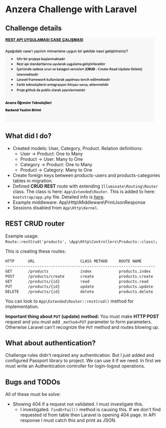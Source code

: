 # Anzera Challenge with Laravel

## Challenge details

![](challenge.jpg "Anzera laravel challenge")

## What did I do?

- Created models: User, Category, Product. Relation definitions:
    - User -> Product: One to Many
    - Product -> User: Many to One
    - Category -> Product: One to Many
    - Product -> Category: Many to One
- Create foreign keys between products-users and products-categories tables in migration.
- Defined **CRUD REST** route with extending `Illuminate\Routing\Router` class. The class is here: `App\Extended\Router`. This is added to here: `bootstrap/app.php` file.
  Detailed info is [here](#router).
- Example middleware: App\Http\Middleware\PrintJsonResponse
- Sessions disabled from `App\Http\Kernel`.

## <a name="router"></a> REST CRUD router

Example usage:
<br />
`Route::restCrud('products', \App\Http\Controllers\Products::class);`

This is creating these routes:

```
HTTP      URL                    CLASS METHOD     ROUTE NAME
------------------------------------------------------------------
GET       /products              index            products.index
POST      /products/create       create           products.create
GET       /products/{id}         read             products.read
PUT       /products/{id}         update           products.update
DELETE    /products/{id}         delete           products.delete

```

You can look to `App\Extended\Router::restCrud()` method for implementation.

**Important thing about `PUT` (update) method:** You must make **HTTP POST** request and you must add `_method=PUT` parameter to form parameters. Otherwise Laravel can't
recognize the `PUT` method and routes blowing up.

## What about authentication?

Challenge rules didn't required any authentication. But I just added and configured Passport library to project. We can use it if we need. In first we must write an
Authentication controller for login-logout operations.

## Bugs and TODOs

All of these must be solve:

- Showing 404 if a request not validated. I must investigate this.
    - I investigated. `findOrFail()` method is causing this. If we don't find requested id from table then Laravel is opening 404 page. In API response I must catch this
      and print as JSON.





